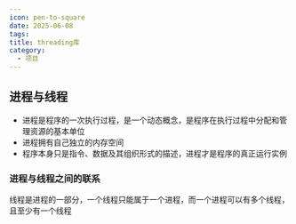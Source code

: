 ```yaml
---
icon: pen-to-square
date: 2025-06-08
tags: 
title: threading库
category:
  - 项目
---
```

## 进程与线程
- 进程是程序的一次执行过程，是一个动态概念，是程序在执行过程中分配和管理资源的基本单位
- 进程拥有自己独立的内存空间
- 程序本身只是指令、数据及其组织形式的描述，进程才是程序的真正运行实例
### 进程与线程之间的联系

线程是进程的一部分，一个线程只能属于一个进程，而一个进程可以有多个线程，且至少有一个线程
